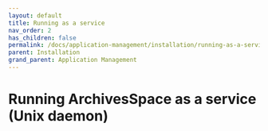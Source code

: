 ```yaml
---
layout: default
title: Running as a service
nav_order: 2
has_children: false
permalink: /docs/application-management/installation/running-as-a-service
parent: Installation
grand_parent: Application Management
---
```


# Running ArchivesSpace as a service (Unix daemon)
